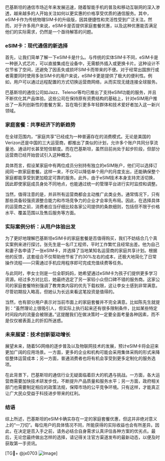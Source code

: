巴基斯坦的通信市场近年来发展迅速，随着智能手机的普及和移动互联网的深入渗透，越来越多的人开始关注如何以更实惠的价格享受优质的通信服务。其中，eSIM卡作为传统物理SIM卡的升级版，因其便捷性和灵活性受到广泛关注。然而，对于许多用户来说，eSIM卡是否提供家庭套餐优惠，以及这种优惠能否满足他们的实际需求，仍然是一个亟待解答的问题。

### eSIM卡：现代通信的新选择

首先，让我们简单了解一下eSIM卡是什么。与传统的实体SIM卡不同，eSIM卡是一种嵌入式芯片，可以直接集成在设备中，无需额外插入或更换卡片。这种设计不仅节省了空间，还避免了因丢失或损坏SIM卡而带来的不便。对于经常出国旅行或者需要同时使用多张SIM卡的用户来说，eSIM卡更是提供了极大的便利性。例如，用户可以通过远程配置的方式切换运营商网络，从而实现无缝连接全球服务。

巴基斯坦的通信公司如Jazz、Telenor等均已推出了支持eSIM功能的服务，并且不断优化其产品体验。这些公司在保持原有资费结构的基础上，针对eSIM用户推出了一系列创新性的套餐方案，旨在吸引更多年轻群体和技术爱好者加入这一新兴领域。

### 家庭套餐：共享经济下的新趋势

在全球范围内，“家庭共享”已经成为一种普遍存在的消费模式。无论是美国的Verizon还是中国的三大运营商，都推出了类似的计划，允许多个账户共同分享流量池、通话时长甚至短信额度。而在巴基斯坦，虽然目前尚处于起步阶段，但部分运营商已经开始尝试引入这种概念。

具体而言，假设某家庭中有两位成员分别持有独立的eSIM账户，他们可以选择订阅同一款家庭套餐。这样一来，不仅可以降低单个用户的月度支出，还能确保整个家庭都能享受到更加稳定可靠的服务。此外，由于eSIM技术本身支持灵活切换，因此即使家庭成员身处不同地点，也能通过统一的管理平台进行实时监控和调整。

当然，值得注意的是，并非所有运营商都会主动推广此类业务。通常情况下，只有那些具备较强资源整合能力和市场竞争力的企业才会率先布局。因此，在选择具体的运营商之前，消费者应当仔细比较各家公司提供的条款细则，包括但不限于价格水平、覆盖范围以及售后服务等方面。

### 实际案例分析：从用户体验出发

为了更好地理解巴基斯坦eSIM卡的家庭套餐是否值得购买，我们不妨结合几个真实案例来进行探讨。张先生是一名IT工程师，平时工作繁忙且经常出差。他为自己和妻子各申请了一张eSIM卡，并选择了当地某知名运营商的家庭共享计划。根据他的反馈，这套组合不仅帮助他节省了约30%左右的成本，还极大地简化了日常操作流程——只需通过手机应用程序即可完成充值续费等任务。

与此同时，李女士则是一位全职妈妈，她希望通过eSIM卡为孩子们提供更多学习资源。经过多方对比后，她最终选定了另一家较小众但口碑不错的服务商。这家公司的家庭套餐特别强调了教育类内容的优先下载权限，这让李女士感到非常满意。尽管初期投入略高，但她认为长远来看这笔投资是值得的。

当然，也有部分用户表示对当前市面上的家庭套餐并不完全满意。比如陈先生就提到：“虽然理论上很吸引人，但实际上执行起来还有很多限制条件，比如某些特定时间段内的流量会被限速。”这提醒我们在做决策时一定要全面考量各种因素，而不是仅仅被表面上的折扣所迷惑。

### 未来展望：技术创新驱动增长

展望未来，随着5G网络的逐步普及以及物联网技术的发展，预计eSIM卡将会迎来更加广阔的应用场景。一方面，更多的企业和机构可能会采用集体采购的形式来降低整体运营成本；另一方面，普通消费者也将有机会享受到更多定制化的服务选项。

在此背景下，巴基斯坦的通信行业无疑面临着巨大的机遇与挑战。一方面，各大运营商需要加快技术研发步伐，不断提升产品质量和服务水平；另一方面，政府相关部门也需要制定相应的政策法规，保障市场的公平竞争环境。只有这样，才能真正让广大民众受益于科技进步带来的红利。

### 结语

综上所述，巴基斯坦的eSIM卡确实存在一定的家庭套餐优惠，但这并非绝对意义上的“一刀切”。每位用户的具体情况不同，所能获得的实际收益也会有所差异。因此，在决定是否入手之前，请务必结合自身需求认真评估各种方案的优劣点。最后，无论您最终做出怎样的选择，请记得关注官方渠道发布的最新动态，以便及时获取第一手资讯。

[TG💪+ @jx0703 ![Image](https://github.com/user-attachments/assets/dbca1d08-cadb-493c-b0ec-ad6f7a83f270)]